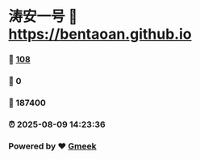# 涛安一号 :link: https://bentaoan.github.io 
### :page_facing_up: [108](https://bentaoan.github.io/tag.html) 
### :speech_balloon: 0 
### :hibiscus: 187400 
### :alarm_clock: 2025-08-09 14:23:36 
### Powered by :heart: [Gmeek](https://github.com/Meekdai/Gmeek)
